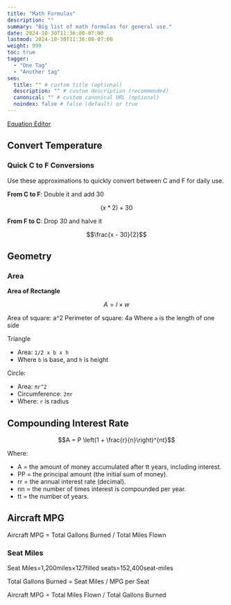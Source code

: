 ```yaml
---
title: "Math Formulas"
description: ""
summary: "Big list of math formulas for general use."
date: 2024-10-30T11:36:00-07:00
lastmod: 2024-10-30T11:36:00-07:00
weight: 999
toc: true
tagger:
  - "One Tag"
  - "Another tag"
seo:
  title: "" # custom title (optional)
  description: "" # custom description (recommended)
  canonical: "" # custom canonical URL (optional)
  noindex: false # false (default) or true
---
```


[Equation Editor](https://editor.codecogs.com/)

## Convert Temperature

### Quick C to F Conversions

Use these approximations to quickly convert between C and F for daily use.

**From C to F**: Double it and add 30

```math {.text-center}
\left (  x\ast 2 \right ) + 30
```

**From F to C**: Drop 30 and halve it

```math {.text-center}
\frac{x - 30}{2}
```

## Geometry

### Area

**Area of Rectangle**

```math {.text-center}
A = l \times w
```

Area of square: a^2
Perimeter of square: 4a
Where `a` is the length of one side

Triangle

- Area: `1/2 x b x h`
- Where `b` is base, and `h` is height

Circle:

- Area: `πr^2`
- Circumference: `2πr`
- Where: `r` is radius

## Compounding Interest Rate

```math {.text-center}
A = P \left(1 + \frac{r}{n}\right)^{nt}
```

Where:

- A = the amount of money accumulated after tt years, including interest.
- PP = the principal amount (the initial sum of money).
- rr = the annual interest rate (decimal).
- nn = the number of times interest is compounded per year.
- tt = the number of years.

## Aircraft MPG

Aircraft MPG = Total Gallons Burned / Total Miles Flown​

### Seat Miles

Seat Miles=1,200miles×127filled seats=152,400seat-miles

Total Gallons Burned = Seat Miles / MPG per Seat

Aircraft MPG = Total Miles Flown / Total Gallons Burned
